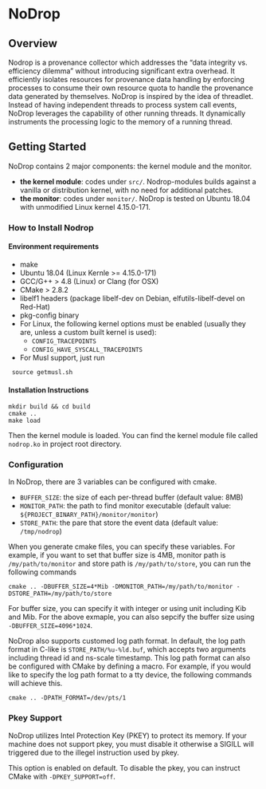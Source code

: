 # NoDrop

## Overview
Nodrop is a provenance collector which addresses the “data integrity vs. efficiency dilemma” without introducing significant extra overhead. It efficiently isolates resources for provenance data handling by enforcing processes to consume their own resource quota to handle the provenance data generated by themselves. NoDrop is inspired by the idea of threadlet. Instead of having independent threads to process system call events, NoDrop leverages the capability of other running threads. It dynamically instruments the processing logic to the memory of a running thread.

## Getting Started
NoDrop contains 2 major components: the kernel module and the monitor. 
* **the kernel module**: codes under `src/`. Nodrop-modules builds against a vanilla or distribution kernel, with no need for additional patches.
* **the monitor**: codes under `monitor/`. 
NoDrop is tested on Ubuntu 18.04 with unmodified Linux kernel 4.15.0-171.

### How to Install Nodrop 
#### Environment requirements
* make
* Ubuntu 18.04 (Linux Kernle >= 4.15.0-171) 
* GCC/G++ > 4.8 (Linux) or Clang (for OSX)
* CMake > 2.8.2
* libelf1 headers (package libelf-dev on Debian, elfutils-libelf-devel on Red-Hat)
* pkg-config binary
* For Linux, the following kernel options must be enabled (usually they are, unless a custom built kernel is used):
    *  `CONFIG_TRACEPOINTS`
    *  `CONFIG_HAVE_SYSCALL_TRACEPOINTS`
 * For Musl support, just run
```shell
 source getmusl.sh
```

#### Installation Instructions
```shell
mkdir build && cd build
cmake ..
make load
```
Then the kernel module is loaded. You can find the kernel module file called `nodrop.ko` in project root directory.

### Configuration
In NoDrop, there are 3 variables can be configured with cmake.

- `BUFFER_SIZE`: the size of each per-thread buffer (default value: 8MB)
- `MONITOR_PATH`: the path to find monitor executable (default value: `${PROJECT_BINARY_PATH}/monitor/monitor`)
- `STORE_PATH`: the pare that store the event data (default value: `/tmp/nodrop`)

When you generate cmake files, you can specify these variables. For example, if you want to set that buffer size is 4MB, monitor path is `/my/path/to/monitor` and store path is `/my/path/to/store`, you can run the following commands

```
cmake .. -DBUFFER_SIZE=4*Mib -DMONITOR_PATH=/my/path/to/monitor -DSTORE_PATH=/my/path/to/store
```

For buffer size, you can specify it with integer or using unit including Kib and Mib. For the above exmaple, you can also sepcify the buffer size using `-DBUFFER_SIZE=4096*1024`.

NoDrop also supports customed log path format. In default, the log path format in C-like is `STORE_PATH/%u-%ld.buf`, which accepts two arguments including thread id and ns-scale timestamp. This log path format can also be configured with CMake by defining a macro. For example, if you would like to specify the log path format to a tty device, the following commands will achieve this.

```
cmake .. -DPATH_FORMAT=/dev/pts/1
```

### Pkey Support
NoDrop utilizes Intel Protection Key (PKEY) to protect its memory. If your machine does not support pkey, you must disable it otherwise a SIGILL will triggered due to the illegel instruction used by pkey.

This option is enabled on default. To disable the pkey, you can instruct CMake with `-DPKEY_SUPPORT=off`.

